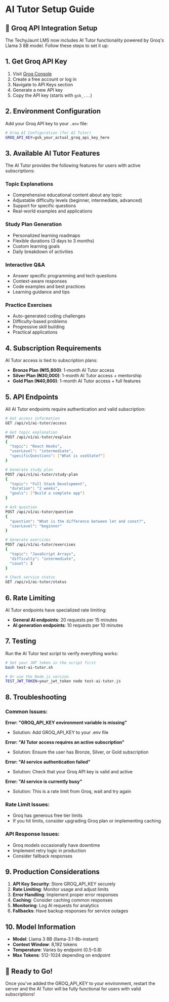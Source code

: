 # AI Tutor Setup Guide

## 🤖 Groq API Integration Setup

The TechyJaunt LMS now includes AI Tutor functionality powered by Groq's Llama 3 8B model. Follow these steps to set it up:

## 1. Get Groq API Key

1. Visit [Groq Console](https://console.groq.com/)
2. Create a free account or log in
3. Navigate to API Keys section
4. Generate a new API key
5. Copy the API key (starts with `gsk_...`)

## 2. Environment Configuration

Add your Groq API key to your `.env` file:

```bash
# Groq AI Configuration (for AI Tutor)
GROQ_API_KEY=gsk_your_actual_groq_api_key_here
```

## 3. Available AI Tutor Features

The AI Tutor provides the following features for users with active subscriptions:

### Topic Explanations
- Comprehensive educational content about any topic
- Adjustable difficulty levels (beginner, intermediate, advanced)
- Support for specific questions
- Real-world examples and applications

### Study Plan Generation
- Personalized learning roadmaps
- Flexible durations (3 days to 3 months)
- Custom learning goals
- Daily breakdown of activities

### Interactive Q&A
- Answer specific programming and tech questions
- Context-aware responses
- Code examples and best practices
- Learning guidance and tips

### Practice Exercises
- Auto-generated coding challenges
- Difficulty-based problems
- Progressive skill building
- Practical applications

## 4. Subscription Requirements

AI Tutor access is tied to subscription plans:

- **Bronze Plan (₦15,800)**: 1-month AI Tutor access
- **Silver Plan (₦30,000)**: 1-month AI Tutor access + mentorship
- **Gold Plan (₦40,800)**: 1-month AI Tutor access + full features

## 5. API Endpoints

All AI Tutor endpoints require authentication and valid subscription:

```bash
# Get access information
GET /api/v1/ai-tutor/access

# Get topic explanation
POST /api/v1/ai-tutor/explain
{
  "topic": "React Hooks",
  "userLevel": "intermediate",
  "specificQuestions": ["What is useState?"]
}

# Generate study plan
POST /api/v1/ai-tutor/study-plan
{
  "topic": "Full Stack Development",
  "duration": "2 weeks",
  "goals": ["Build a complete app"]
}

# Ask question
POST /api/v1/ai-tutor/question
{
  "question": "What is the difference between let and const?",
  "userLevel": "beginner"
}

# Generate exercises
POST /api/v1/ai-tutor/exercises
{
  "topic": "JavaScript Arrays",
  "difficulty": "intermediate",
  "count": 3
}

# Check service status
GET /api/v1/ai-tutor/status
```

## 6. Rate Limiting

AI Tutor endpoints have specialized rate limiting:

- **General AI endpoints**: 20 requests per 15 minutes
- **AI generation endpoints**: 10 requests per 10 minutes

## 7. Testing

Run the AI Tutor test script to verify everything works:

```bash
# Set your JWT token in the script first
bash test-ai-tutor.sh

# Or use the Node.js version
TEST_JWT_TOKEN=your_jwt_token node test-ai-tutor.js
```

## 8. Troubleshooting

### Common Issues:

**Error: "GROQ_API_KEY environment variable is missing"**
- Solution: Add GROQ_API_KEY to your .env file

**Error: "AI Tutor access requires an active subscription"**
- Solution: Ensure the user has Bronze, Silver, or Gold subscription

**Error: "AI service authentication failed"** 
- Solution: Check that your Groq API key is valid and active

**Error: "AI service is currently busy"**
- Solution: This is a rate limit from Groq, wait and try again

### Rate Limit Issues:
- Groq has generous free tier limits
- If you hit limits, consider upgrading Groq plan or implementing caching

### API Response Issues:
- Groq models occasionally have downtime
- Implement retry logic in production
- Consider fallback responses

## 9. Production Considerations

1. **API Key Security**: Store GROQ_API_KEY securely
2. **Rate Limiting**: Monitor usage and adjust limits
3. **Error Handling**: Implement proper error responses
4. **Caching**: Consider caching common responses
5. **Monitoring**: Log AI requests for analytics
6. **Fallbacks**: Have backup responses for service outages

## 10. Model Information

- **Model**: Llama 3 8B (llama-3.1-8b-instant)
- **Context Window**: 8,192 tokens
- **Temperature**: Varies by endpoint (0.5-0.8)
- **Max Tokens**: 512-1024 depending on endpoint

## 🎉 Ready to Go!

Once you've added the GROQ_API_KEY to your environment, restart the server and the AI Tutor will be fully functional for users with valid subscriptions!
